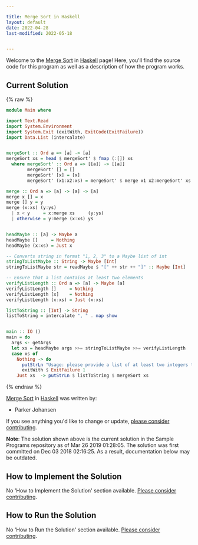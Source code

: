 ```yaml
---

title: Merge Sort in Haskell
layout: default
date: 2022-04-28
last-modified: 2022-05-18


---
```


Welcome to the [Merge Sort](https://sampleprograms.io/projects/merge-sort) in [Haskell](https://sampleprograms.io/languages/haskell) page! Here, you'll find the source code for this program as well as a description of how the program works.

## Current Solution

{% raw %}

```haskell
module Main where

import Text.Read
import System.Environment
import System.Exit (exitWith, ExitCode(ExitFailure))
import Data.List (intercalate)


mergeSort :: Ord a => [a] -> [a]
mergeSort xs = head $ mergeSort' $ fmap (:[]) xs
  where mergeSort' :: Ord a => [[a]] -> [[a]]
        mergeSort' [] = []
        mergeSort' [x] = [x]
        mergeSort' (x1:x2:xs) = mergeSort' $ merge x1 x2:mergeSort' xs

merge :: Ord a => [a] -> [a] -> [a]
merge x [] = x
merge [] y = y
merge (x:xs) (y:ys)
  | x < y     = x:merge xs     (y:ys)
  | otherwise = y:merge (x:xs) ys


headMaybe :: [a] -> Maybe a
headMaybe []     = Nothing
headMaybe (x:xs) = Just x

-- Converts string in format "1, 2, 3" to a Maybe list of int
stringToListMaybe :: String -> Maybe [Int]
stringToListMaybe str = readMaybe $ "[" ++ str ++ "]" :: Maybe [Int]

-- Ensure that a list contains at least two elements
verifyListLength :: Ord a => [a] -> Maybe [a]
verifyListLength []     = Nothing
verifyListLength [x]    = Nothing
verifyListLength (x:xs) = Just (x:xs)

listToString :: [Int] -> String
listToString = intercalate ", " . map show


main :: IO ()
main = do
  args <- getArgs
  let xs = headMaybe args >>= stringToListMaybe >>= verifyListLength
  case xs of
    Nothing -> do
      putStrLn "Usage: please provide a list of at least two integers to sort in the format \"1, 2, 3, 4, 5\""
      exitWith $ ExitFailure 1
    Just xs  -> putStrLn $ listToString $ mergeSort xs
```

{% endraw %}

[Merge Sort](https://sampleprograms.io/projects/merge-sort) in [Haskell](https://sampleprograms.io/languages/haskell) was written by:

- Parker Johansen

If you see anything you'd like to change or update, [please consider contributing](https://github.com/TheRenegadeCoder/sample-programs).

**Note**: The solution shown above is the current solution in the Sample Programs repository as of Mar 26 2019 01:28:05. The solution was first committed on Dec 03 2018 02:16:25. As a result, documentation below may be outdated.

## How to Implement the Solution

No 'How to Implement the Solution' section available. [Please consider contributing](https://github.com/TheRenegadeCoder/sample-programs-website).

## How to Run the Solution

No 'How to Run the Solution' section available. [Please consider contributing](https://github.com/TheRenegadeCoder/sample-programs-website).